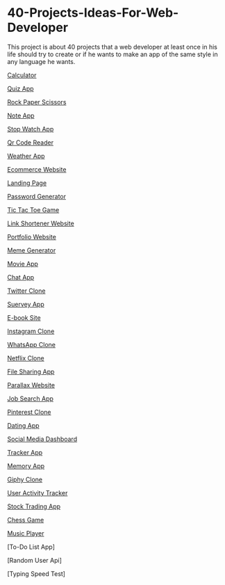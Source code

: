 # 40-Projects-Ideas-For-Web-Developer

This project is about 40 projects that a web developer at least once in his life should try to create or if he wants to make an app of the same style in any language he wants.

[Calculator](https://github.com/Amaranese/40-Projects-Ideas-For-Web-Developer/tree/main/Calculator)

[Quiz App](https://github.com/Amaranese/40-Projects-Ideas-For-Web-Developer/tree/main/Quiz%20App)

[Rock Paper Scissors](https://github.com/Amaranese/40-Projects-Ideas-For-Web-Developer/tree/main/Rock-Paper-Scissors)

[Note App](https://github.com/Amaranese/40-Projects-Ideas-For-Web-Developer/tree/main/Note%20App)

[Stop Watch App](https://github.com/Amaranese/40-Projects-Ideas-For-Web-Developer/tree/main/Stopwatch%20App)

[Qr Code Reader](https://github.com/Amaranese/40-Projects-Ideas-For-Web-Developer/tree/main/Qr%20Code%20Reader)

[Weather App](https://github.com/Amaranese/40-Projects-Ideas-For-Web-Developer/tree/main/Weather%20App)

[Ecommerce Website](https://github.com/Amaranese/40-Projects-Ideas-For-Web-Developer/tree/main/Ecommerce%20Website)

[Landing Page](https://github.com/Amaranese/40-Projects-Ideas-For-Web-Developer/tree/main/Landing%20Page)

[Password Generator](https://github.com/Amaranese/40-Projects-Ideas-For-Web-Developer/tree/main/Password%20Generator)

[Tic Tac Toe Game](https://github.com/Amaranese/40-Projects-Ideas-For-Web-Developer/tree/main/Tic%20Tac%20Toe%20Game)

[Link Shortener Website](https://github.com/Amaranese/40-Projects-Ideas-For-Web-Developer/tree/main/Link%20Shortener%20Website)

[Portfolio Website](https://github.com/Amaranese/40-Projects-Ideas-For-Web-Developer/tree/main/Portfolio%20Website)

[Meme Generator](https://github.com/Amaranese/40-Projects-Ideas-For-Web-Developer/tree/main/Meme%20Generator)

[Movie App](https://github.com/Amaranese/40-Projects-Ideas-For-Web-Developer/tree/main/Movie%20App)

[Chat App](https://github.com/Amaranese/40-Projects-Ideas-For-Web-Developer/tree/main/Chat%20App)

[Twitter Clone](https://github.com/Amaranese/40-Projects-Ideas-For-Web-Developer/tree/main/Twitter%20Clone)

[Suervey App](https://github.com/Amaranese/40-Projects-Ideas-For-Web-Developer/tree/main/Suervey%20App)

[E-book Site](https://github.com/Amaranese/40-Projects-Ideas-For-Web-Developer/tree/main/E-book%20Site)

[Instagram Clone](https://github.com/Amaranese/40-Projects-Ideas-For-Web-Developer/tree/main/Instagram%20Clone)

[WhatsApp Clone](https://github.com/Amaranese/40-Projects-Ideas-For-Web-Developer/tree/main/WhatsApp%20Clone)

[Netflix Clone](https://github.com/Amaranese/40-Projects-Ideas-For-Web-Developer/tree/main/Netflix%20Clone)

[File Sharing App](https://github.com/Amaranese/40-Projects-Ideas-For-Web-Developer/tree/main/File%20Sharing%20App)

[Parallax Website](https://github.com/Amaranese/40-Projects-Ideas-For-Web-Developer/tree/main/Parallax%20Website)

[Job Search App](https://github.com/Amaranese/40-Projects-Ideas-For-Web-Developer/tree/main/Job%20Search%20App)

[Pinterest Clone](https://github.com/Amaranese/40-Projects-Ideas-For-Web-Developer/tree/main/Pinterest%20Clone)

[Dating App](https://github.com/Amaranese/40-Projects-Ideas-For-Web-Developer/tree/main/Dating%20App)

[Social Media Dashboard](https://github.com/Amaranese/40-Projects-Ideas-For-Web-Developer/tree/main/Social%20Media%20Dashboard)

[Tracker App](https://github.com/Amaranese/40-Projects-Ideas-For-Web-Developer/tree/main/Tracker%20App)

[Memory App](https://github.com/Amaranese/40-Projects-Ideas-For-Web-Developer/tree/main/Memory%20App)

[Giphy Clone](https://github.com/Amaranese/40-Projects-Ideas-For-Web-Developer/tree/main/Giphy%20Clone)

[User Activity Tracker](https://github.com/Amaranese/40-Projects-Ideas-For-Web-Developer/tree/main/User%20Activity%20Tracker)

[Stock Trading App](https://github.com/Amaranese/40-Projects-Ideas-For-Web-Developer/tree/main/Stock%20Trading%20App)

[Chess Game](https://github.com/Amaranese/40-Projects-Ideas-For-Web-Developer/tree/main/Chess%20Game)

[Music Player](https://github.com/Amaranese/40-Projects-Ideas-For-Web-Developer/tree/main/Music%20Player)

[To-Do List App]

[Random User Api]

[Typing Speed Test]
